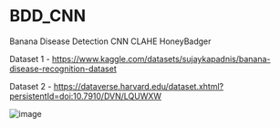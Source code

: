 # BDD_CNN
Banana Disease Detection CNN CLAHE HoneyBadger

Dataset 1 - https://www.kaggle.com/datasets/sujaykapadnis/banana-disease-recognition-dataset

Dataset 2 - https://dataverse.harvard.edu/dataset.xhtml?persistentId=doi:10.7910/DVN/LQUWXW

![image](https://github.com/user-attachments/assets/e2235628-9393-4084-b807-5852ec7d1e03)

